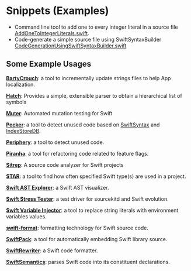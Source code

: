 # Snippets (Examples)

- Command line tool to add one to every integer literal in a source file [AddOneToIntegerLiterals.swift](AddOneToIntegerLiterals.swift).
- Code-generate a simple source file using SwiftSyntaxBuilder [CodeGenerationUsingSwiftSyntaxBuilder.swift](CodeGenerationUsingSwiftSyntaxBuilder.swift)

## Some Example Usages

[**BartyCrouch**](https://github.com/Flinesoft/BartyCrouch): a tool to incrementally update strings files to help App localization.

[**Hatch**](https://github.com/sdidla/Hatch): Provides a simple, extensible parser to obtain a hierarchical list of symbols

[**Muter**](https://github.com/muter-mutation-testing/muter): Automated mutation testing for Swift

[**Pecker**](https://github.com/woshiccm/Pecker): a tool to detect unused code based on [SwiftSyntax](https://github.com/apple/swift-syntax.git) and [IndexStoreDB](https://github.com/apple/indexstore-db.git).

[**Periphery**](https://github.com/peripheryapp/periphery): a tool to detect unused code.

[**Piranha**](https://github.com/uber/piranha): a tool for refactoring code related to feature flags.

[**Sitrep**](https://github.com/twostraws/Sitrep): A source code analyzer for Swift projects

[**STAR**](https://github.com/thumbtack/star): a tool to find how often specified Swift type(s) are used in a project.

[**Swift AST Explorer**](https://swift-ast-explorer.com/): a Swift AST visualizer.

[**Swift Stress Tester**](https://github.com/apple/swift-stress-tester): a test driver for sourcekitd and Swift evolution.

[**Swift Variable Injector**](https://github.com/LucianoPAlmeida/variable-injector): a tool to replace string literals with environment variables values.

[**swift-format**](https://github.com/apple/swift-format): formatting technology for Swift source code.

[**SwiftPack**](https://github.com/omochi/SwiftPack): a tool for automatically embedding Swift library source.

[**SwiftRewriter**](https://github.com/inamiy/SwiftRewriter): a Swift code formatter.

[**SwiftSemantics**](https://github.com/SwiftDocOrg/SwiftSemantics): parses Swift code into its constituent declarations.
